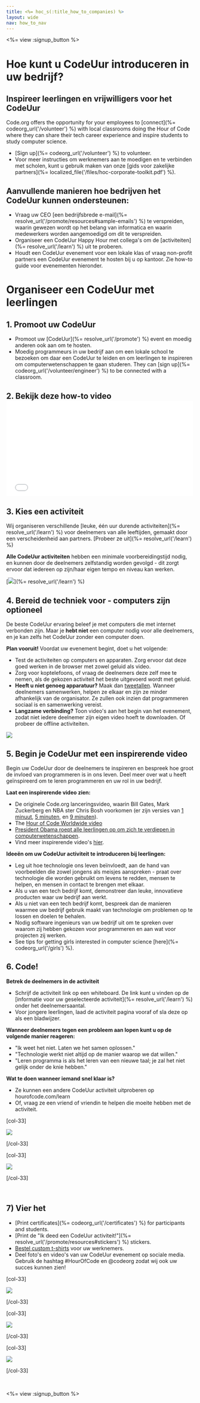 ```yaml
---
title: <%= hoc_s(:title_how_to_companies) %>
layout: wide
nav: how_to_nav
---
```

<%= view :signup_button %>

# Hoe kunt u CodeUur introduceren in uw bedrijf?

## Inspireer leerlingen en vrijwilligers voor het CodeUur

Code.org offers the opportunity for your employees to [connect](%= codeorg_url('/volunteer') %) with local classrooms doing the Hour of Code where they can share their tech career experience and inspire students to study computer science.

- [Sign up](%= codeorg_url('/volunteer') %) to volunteer.
- Voor meer instructies om werknemers aan te moedigen en te verbinden met scholen, kunt u gebruik maken van onze [gids voor zakelijke partners](%= localized_file('/files/hoc-corporate-toolkit.pdf') %).

## Aanvullende manieren hoe bedrijven het CodeUur kunnen ondersteunen:

- Vraag uw CEO [een bedrijfsbrede e-mail](%= resolve_url('/promote/resources#sample-emails') %) te verspreiden, waarin gewezen wordt op het belang van informatica en waarin medewerkers worden aangemoedigd om dit te verspreiden.
- Organiseer een CodeUur Happy Hour met collega's om de [activiteiten](%= resolve_url('/learn') %) uit te proberen.
- Houdt een CodeUur evenement voor een lokale klas of vraag non-profit partners een CodeUur evenement te hosten bij u op kantoor. Zie how-to guide voor evenementen hieronder.

# Organiseer een CodeUur met leerlingen

## 1. Promoot uw CodeUur

- Promoot uw [CodeUur](%= resolve_url('/promote') %) event en moedig anderen ook aan om te hosten.
- Moedig programmeurs in uw bedrijf aan om een lokale school te bezoeken om daar een CodeUur te leiden en om leerlingen te inspireren om computerwetenschappen te gaan studeren. They can [sign up](%= codeorg_url('/volunteer/engineer') %) to be connected with a classroom.

## 2. Bekijk deze how-to video <iframe width="500" height="255" src="//www.youtube.com/embed/SrnvvWDm73k" frameborder="0" allowfullscreen mark="crwd-mark"></iframe> 

## 3. Kies een activiteit

Wij organiseren verschillende [leuke, één uur durende activiteiten](%= resolve_url('/learn') %) voor deelnemers van alle leeftijden, gemaakt door een verscheidenheid aan partners. [Probeer ze uit](%= resolve_url('/learn') %)

**Alle CodeUur activiteiten** hebben een minimale voorbereidingstijd nodig, en kunnen door de deelnemers zelfstandig worden gevolgd - dit zorgt ervoor dat iedereen op zijn/haar eigen tempo en niveau kan werken.

[![](/images/fit-700/tutorials.png)](%= resolve_url('/learn') %)

## 4. Bereid de techniek voor - computers zijn optioneel

De beste CodeUur ervaring beleef je met computers die met internet verbonden zijn. Maar je **hebt niet** een computer nodig voor alle deelnemers, en je kan zelfs het CodeUur zonder een computer doen.

**Plan vooruit!** Voordat uw evenement begint, doet u het volgende:

- Test de activiteiten op computers en apparaten. Zorg ervoor dat deze goed werken in de browser met zowel geluid als video.
- Zorg voor koptelefoons, of vraag de deelnemers deze zelf mee te nemen, als de gekozen activiteit het beste uitgevoerd wordt met geluid.
- **Heeft u niet genoeg apparatuur?** Maak dan [tweetallen](https://www.youtube.com/watch?v=vgkahOzFH2Q). Wanneer deelnemers samenwerken, helpen ze elkaar en zijn ze minder afhankelijk van de organisator. Ze zullen ook inzien dat programmeren sociaal is en samenwerking vereist.
- **Langzame verbinding?** Toon video's aan het begin van het evenement, zodat niet iedere deelnemer zijn eigen video hoeft te downloaden. Of probeer de offline activiteiten.

<img src="/images/fit-350/group_ipad.jpg" />

## 5. Begin je CodeUur met een inspirerende video

Begin uw CodeUur door de deelnemers te inspireren en bespreek hoe groot de invloed van programmeren is in ons leven. Deel meer over wat u heeft geïnspireerd om te leren programmeren en uw rol in uw bedrijf.

**Laat een inspirerende video zien:**

- De originele Code.org lanceringsvideo, waarin Bill Gates, Mark Zuckerberg en NBA ster Chris Bosh voorkomen (er zijn versies van [1 minuut](https://www.youtube.com/watch?v=qYZF6oIZtfc), [5 minuten](https://www.youtube.com/watch?v=nKIu9yen5nc), en [9 minuten](https://www.youtube.com/watch?v=dU1xS07N-FA)).
- The [Hour of Code Worldwide video](https://www.youtube.com/watch?v=KsOIlDT145A)
- [President Obama roept alle leerlingen op om zich te verdiepen in computerwetenschappen](https://www.youtube.com/watch?v=6XvmhE1J9PY).
- Vind meer inspirerende video's [hier](https://www.youtube.com/playlist?list=PLzdnOPI1iJNfpD8i4Sx7U0y2MccnrNZuP).

**Ideeën om uw CodeUur activiteit te introduceren bij leerlingen:**

- Leg uit hoe technologie ons leven beïnvloedt, aan de hand van voorbeelden die zowel jongens als meisjes aanspreken - praat over technologie die worden gebruikt om levens te redden, mensen te helpen, en mensen in contact te brengen met elkaar.
- Als u van een tech bedrijf komt, demonstreer dan leuke, innovatieve producten waar uw bedrijf aan werkt.
- Als u niet van een tech bedrijf komt, bespreek dan de manieren waarmee uw bedrijf gebruik maakt van technologie om problemen op te lossen en doelen te behalen.
- Nodig software ingenieurs van uw bedrijf uit om te spreken over waarom zij hebben gekozen voor programmeren en aan wat voor projecten zij werken.
- See tips for getting girls interested in computer science [here](%= codeorg_url('/girls') %).

## 6. Code!

**Betrek de deelnemers in de activiteit**

- Schrijf de activiteit link op een whiteboard. De link kunt u vinden op de [informatie voor uw geselecteerde activiteit](%= resolve_url('/learn') %) onder het deelnemersaantal.
- Voor jongere leerlingen, laad de activiteit pagina vooraf of sla deze op als een bladwijzer.

**Wanneer deelnemers tegen een probleem aan lopen kunt u op de volgende manier reageren:**

- "Ik weet het niet. Laten we het samen oplossen."
- "Technologie werkt niet altijd op de manier waarop we dat willen."
- "Leren programma is als het leren van een nieuwe taal; je zal het niet gelijk onder de knie hebben."

**Wat te doen wanneer iemand snel klaar is?**

- Ze kunnen een andere CodeUur activiteit uitproberen op hourofcode.com/learn
- Of, vraag ze een vriend of vriendin te helpen die moeite hebben met de activiteit.

[col-33]

![](/images/fit-250/highschoolgirls.jpeg)

[/col-33]

[col-33]

![](/images/fit-300/group_ar.jpg)

[/col-33]

<p style="clear:both">&nbsp;</p>

## 7) Vier het

- [Print certificates](%= codeorg_url('/certificates') %) for participants and students.
- [Print de "Ik deed een CodeUur activiteit!"](%= resolve_url('/promote/resources#stickers') %) stickers.
- [Bestel custom t-shirts](http://blog.code.org/post/132608499493/hour-of-code-shirts-and-more) voor uw werknemers.
- Deel foto's en video's van uw CodeUur evenement op sociale media. Gebruik de hashtag #HourOfCode en @codeorg zodat wij ook uw succes kunnen zien!

[col-33]

![](/images/fit-250/celebrate2.jpeg)

[/col-33]

[col-33]

![](/images/fit-260/highlight-certificates.jpg)

[/col-33]

[col-33]

![](/images/fit-300/boy-certificate.jpg)

[/col-33]

<p style="clear:both">&nbsp;</p>

<%= view :signup_button %>